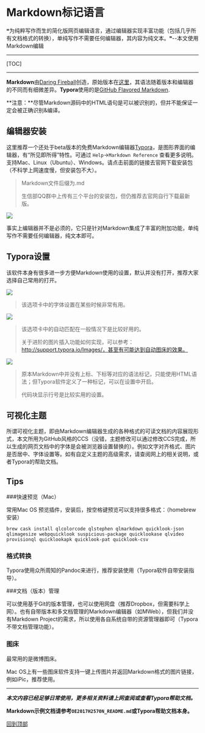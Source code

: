 # Markdown标记语言

<span id="top"></span>

❝为纯粹写作而生的简化版网页编辑语言，通过编辑器实现丰富功能（包括几乎所有文档格式的转换），单纯写作不需要任何编辑器，其内容为纯文本。❞--本文使用Markdown编辑

---

[TOC]

---

**Markdown**由[Daring Fireball](http://daringfireball.net/)创造，原始版本在[这里](http://daringfireball.net/projects/markdown/syntax)，其语法随着版本和编辑器的不同而有细微差异。**Typora**使用的是[GitHub Flavored Markdown][GFM]. 

**注意：**尽管Markdown源码中的HTML语句是可以被识别的，但并不能保证一定会被正确识别&编译。

## 编辑器安装

这里推荐一个还处于beta版本的免费Markdown编辑器[Typora](https://typora.io)，是图形界面的编辑器，有“所见即所得”特性。可通过 `Help`->`Markdown Reference` 查看更多说明。支持Mac、Linux（Ubuntu）、Windows。请点击前面的链接去官网下载安装包（不科学上网速度慢，但安装包不大）。

> Markdown文件后缀为.md
>
> 生信部QQ群中上传有三个平台的安装包，但仍推荐去官网自行下载最新版。

![](https://ws4.sinaimg.cn/large/006tNbRwgy1fnbgvyebpjg30vu0s6qgf.gif)

事实上编辑器并不是必须的，它只是针对Markdown集成了丰富的附加功能，单纯写作不需要任何编辑器，纯文本即可。

## Typora设置

该软件本身有很多进一步方便Markdown使用的设置，默认并没有打开，推荐大家选择自己常用的打开。

![](https://ws2.sinaimg.cn/large/006tNc79ly1fnidli8szdj30fo0eijt8.jpg)

> 该选项卡中的字体设置在某些时候非常有用。

![](https://ws1.sinaimg.cn/large/006tNc79ly1fnidm8ri6jj30fo0ghaco.jpg)

> 该选项卡中的自动匹配在一般情况下是比较好用的。
>
> 关于进阶的图片插入功能如何实现，可以参考：http://support.typora.io/Images/，甚至有可能达到自动图床的效果。

![](https://ws1.sinaimg.cn/large/006tNc79ly1fnido2pjo8j30fo0dwac2.jpg)

> 原本Markdown中并没有上标、下标等对应的语法标记，只能使用HTML语法；但Typora软件定义了一种标记，可以在设置中开启。
>
> 代码块显示行号是比较实用的设置。

## 可视化主题

所谓可视化主题，即由Markdown编辑器生成的各种格式的可读文档的内容展现形式，本文所用为GitHub风格的CCS（没错，主题修改可以通过修改CCS完成，所以生成的网页文档中的字体是会被浏览器设置替换的）。例如文字对齐格式、图片是否居中、字体设置等。如有自定义主题的高级需求，请查阅网上的相关说明，或者Typora的帮助文档。

## Tips

###快速预览（Mac）

常用Mac OS 预览插件，安装后，按空格键预览可以支持很多格式：（homebrew安装）

```shell
brew cask install qlcolorcode qlstephen qlmarkdown quicklook-json qlimagesize webpquicklook suspicious-package quicklookase qlvideo provisionql quicklookapk quicklook-pat quicklook-csv
```

### 格式转换

Typora使用众所周知的Pandoc来进行，推荐安装使用（Typora软件自带安装指导）。

###文档（版本）管理

可以使用基于Git的版本管理，也可以使用网盘（推荐Dropbox，但需要科学上网）。也有自带版本和多文档管理的Markdown编辑器（如MWeb），但我们并没有Markdown Project的需求，所以使用各自系统自带的资源管理器即可（Typora不带文档管理功能）。

### 图床

最常用的是微博图床。

Mac OS上有一些图床软件支持一键上传图片并返回Markdown格式的图片链接，例如iPic，推荐使用。

---

***本文内容已经足够日常使用，更多相关资料请上网查阅或查看Typora帮助文档。***

**Markdown示例文档请参考`OE2017H2570N_README.md`或Typora帮助文档本身。**

[回到顶部](#top)

[GFM]: https://help.github.com/articles/github-flavored-markdown/
